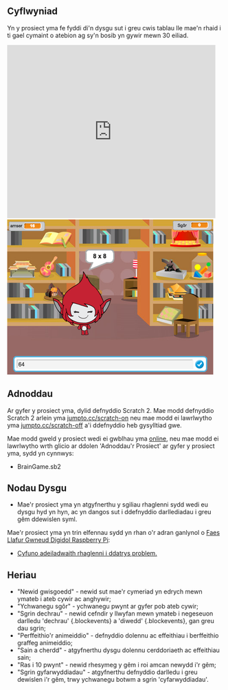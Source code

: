 ## Cyflwyniad 

Yn y prosiect yma fe fyddi di'n dysgu sut i greu cwis tablau lle mae'n rhaid i ti gael cymaint o atebion ag sy'n bosib yn gywir mewn 30 eiliad.

<div class="scratch-preview">
  <iframe allowtransparency="true" width="485" height="402" src="https://scratch.mit.edu/projects/embed/42225768/?autostart=false" frameborder="0"></iframe>
  <img src="images/brain-final.png">
</div>

## Adnoddau
Ar gyfer y prosiect yma, dylid defnyddio Scratch 2.  Mae modd defnyddio Scratch 2 arlein yma [jumpto.cc/scratch-on](http://jumpto.cc/scratch-on) neu mae modd ei lawrlwytho yma [jumpto.cc/scratch-off](http://jumpto.cc/scratch-off) a'i ddefnyddio heb gysylltiad gwe.

Mae modd gweld y prosiect wedi ei gwblhau yma  <a href="http://scratch.mit.edu/projects/42225768/#editor">online</a>, neu mae modd ei lawrlwytho wrth glicio ar ddolen 'Adnoddau'r Prosiect' ar gyfer y prosiect yma, sydd yn cynnwys:

+ BrainGame.sb2

## Nodau Dysgu
+ Mae'r prosiect yma yn atgyfnerthu y sgiliau rhaglenni sydd wedi eu dysgu hyd yn hyn, ac yn dangos sut i ddefnyddio darllediadau i greu gêm ddewislen syml. 

Mae'r prosiect yma yn trin elfennau sydd yn rhan o'r adran ganlynol o [Faes Llafur Gwneud Digidol Raspberry Pi](http://rpf.io/curriculum):

+ [Cyfuno adeiladwaith rhaglenni i ddatrys problem.](https://www.raspberrypi.org/curriculum/programming/builder)

## Heriau
+ "Newid gwisgoedd" - newid sut mae'r cymeriad yn edrych mewn ymateb i ateb cywir ac anghywir; 
+ "Ychwanegu sgôr" - ychwanegu pwynt ar gyfer pob ateb cywir; 
+ "Sgrin dechrau" - newid cefndir y llwyfan mewn ymateb i negeseuon darlledu 'dechrau' {.blockevents} a 'diwedd' {.blockevents}, gan greu dau sgrin; 
+ "Perffeithio'r animeiddio" - defnyddio dolennu ac effeithiau i berffeithio graffeg animeiddio; 
+ "Sain a cherdd" - atgyfnerthu dysgu dolennu cerddoriaeth ac effeithiau sain;
+ "Ras i 10 pwynt" - newid rhesymeg y gêm i roi amcan newydd i'r gêm; 
+ "Sgrin gyfarwyddiadau" - atgyfnerthu defnyddio darlledu i greu dewislen i'r gêm, trwy ychwanegu botwm a sgrin 'cyfarwyddiadau'. 

